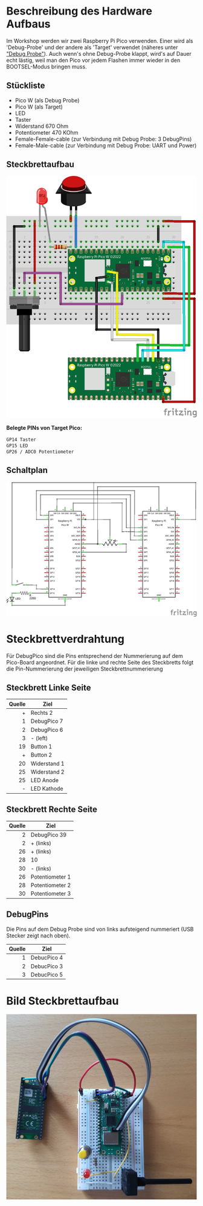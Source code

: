 # Beschreibung des Hardware Aufbaus

Im Workshop werden wir zwei Raspberry Pi Pico verwenden. Einer wird als 'Debug-Probe' und der andere als 'Target' verwendet (näheres unter ["Debug Probe"](./debugprobe.md)).
Auch wenn's ohne Debug-Probe klappt, wird's auf Dauer echt lästig, weil man den Pico vor jedem Flashen immer wieder in den BOOTSEL-Modus bringen muss.

## Stückliste

 * Pico W (als Debug Probe)
 * Pico W (als Target)
 * LED
 * Taster
 * Widerstand 670 Ohm
 * Potentiometer 470 KOhm
 * Female-Female-cable (zur Verbindung mit Debug Probe: 3 DebugPins)
 * Female-Male-cable (zur Verbindung mit Debug Probe: UART und Power)

## Steckbrettaufbau

![alt text](workshop_bb.png)

**Belegte PINs von Target Pico:**

```
GP14 Taster
GP15 LED
GP26 / ADC0 Potentiometer
```

## Schaltplan

![alt text](workshop_schem.png)

# Steckbrettverdrahtung

Für DebugPico sind die Pins entsprechend der Nummerierung auf dem Pico-Board angeordnet.
Für die linke und rechte Seite des Steckbretts folgt die Pin-Nummerierung der jeweiligen Steckbrettnummerierung


## Steckbrett Linke Seite

| Quelle | Ziel         |
|-------:|--------------|
|      + | Rechts 2     |
|      1 | DebugPico 7  |
|      2 | DebugPico 6  |
|      3 | - (left)     |
|     19 | Button 1     |
|      + | Button 2     |
|     20 | Widerstand 1 |
|     25 | Widerstand 2 |
|     25 | LED Anode    |
|      - | LED Kathode  |

## Steckbrett Rechte Seite

| Quelle | Ziel            |
|-------:|-----------------|
|      2 | DebugPico 39    |
|      2 | + (links)       |
|     26 | + (links)       |
|     28 | 10              |
|     30 | - (links)       |
|     26 | Potentiometer 1 |
|     28 | Potentiometer 2 |
|     30 | Potentiometer 3 |


## DebugPins

Die Pins auf dem Debug Probe sind von links aufsteigend nummeriert (USB Stecker zeigt nach oben).

| Quelle | Ziel        |
|-------:|-------------|
|      1 | DebucPico 4 |
|      2 | DebucPico 3 |
|      3 | DebucPico 5 |

# Bild Steckbrettaufbau

![alt text](steckbrett.jpg)